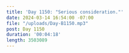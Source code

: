 ```yaml
---
title: 'Day 1150: "Serious consideration."'
date: 2024-03-14 16:54:00 -07:00
file: "/uploads/Day-B1150.mp3"
post: Day 1150
duration: '00:04:18'
length: 3503089
---
```


